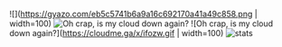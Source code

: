 ![](https://gyazo.com/eb5c5741b6a9a16c692170a41a49c858.png | width=100)
![Oh crap, is my cloud down again?](https://cloudme.ga/x/xqtn5.gif)
![Oh crap, is my cloud down again?](https://cloudme.ga/x/ifozw.gif | width=100)
![stats](https://github-readme-stats.vercel.app/api?username=kellphy&count_private=true&show_icons=true&theme=tokyonight)

<!--
**Kellphy/Kellphy** is a ✨ _special_ ✨ repository because its `README.md` (this file) appears on your GitHub profile.

Here are some ideas to get you started:

- 🔭 I’m currently working on ...
- 🌱 I’m currently learning ...
- 👯 I’m looking to collaborate on ...
- 🤔 I’m looking for help with ...
- 💬 Ask me about ...
- 📫 How to reach me: ...
- 😄 Pronouns: ...
- ⚡ Fun fact: ...
-->
